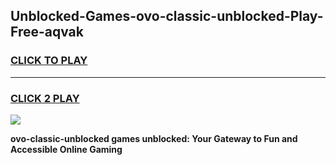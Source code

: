 
## Unblocked-Games-ovo-classic-unblocked-Play-Free-aqvak
<h3>
<a href="https://premium76.site?title=ovo-classic-unblocked&ref=20M">CLICK TO PLAY</a></h3>
<hr>

<h3>
<a href="https://premium76.site?title=ovo-classic-unblocked&ref=20M">CLICK 2 PLAY</a>
  
</h3>

<a href="https://premium76.site?title=ovo-classic-unblocked&ref=19M"><img src="https://clearcache.store/games.png"></a>


**ovo-classic-unblocked games unblocked: Your Gateway to Fun and Accessible Online Gaming**

